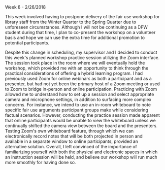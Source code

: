 Week 8 - 2/26/2018

This week involved having to postpone delivery of the fair use workshop for library staff from the Winter Quarter to the Spring Quarter due to unforeseen circumstances. Although I will not be continuing as a DFW student during that time, I plan to co-present the workshop on a volunteer basis and hope we can use the extra time for additional promotion to potential participants.

Despite this change in scheduling, my supervisor and I decided to conduct this week's planned workshop practice session utilizing the Zoom interface. The session took place in the room where we will eventually hold the workshop, which provided me with an opportunity to think through the practical considerations of offering a hybrid learning program. I had previously used Zoom for online webinars as both a participant and as a presenter, but had not yet been the primary host of a Zoom meeting or used to Zoom to bridge in-person and online participation. Practicing with Zoom allowed me to understand how to set up a session and select appropriate camera and microphone settings, in addition to surfacing more complex concerns. For instance, we intend to use an in-room whiteboard to note specific fair use arguments participant groups make while considering factual scenarios. However, conducting the practice session made apparent that online participants would be unable to view the whiteboard unless we continually shifted the camera view between the board and the presenters. Testing Zoom's own whiteboard feature, through which we can electronically record notes that will be both projected in person and available in a separate window to online participants, provided an alternative solution. Overall, I left convinced of the importance of familiarizing yourself with both the physical and electronic spaces in which an instruction session will be held, and believe our workshop will run much more smoothly for having done so.  

